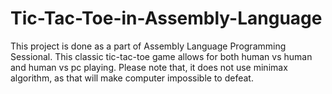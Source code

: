 # Tic-Tac-Toe-in-Assembly-Language
This project is done as a part of Assembly Language Programming Sessional. This classic tic-tac-toe game allows for both human vs human and human vs pc playing. Please note that, it does not use minimax algorithm, as that will make computer impossible to defeat.
